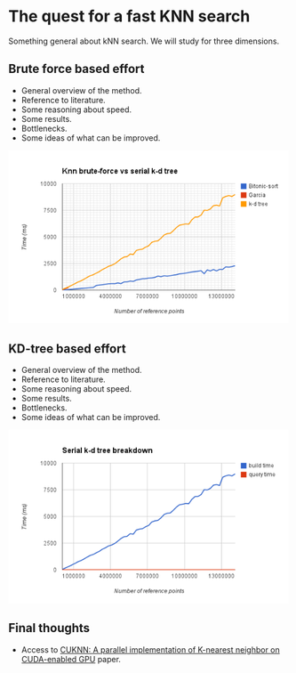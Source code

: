 The quest for a fast KNN search
===============================

Something general about kNN search. We will study for three dimensions.

Brute force based effort
------------------------

* General overview of the method.
* Reference to literature.
* Some reasoning about speed.
* Some results.
* Bottlenecks.
* Some ideas of what can be improved.

![knn-brute-force-vs-serial-k-d-tree](knn-brute-force-vs-serial-k-d-tree.png)


KD-tree based effort
--------------------

* General overview of the method.
* Reference to literature.
* Some reasoning about speed.
* Some results.
* Bottlenecks.
* Some ideas of what can be improved.

![serial-k-d-tree-breakdown](serial-k-d-tree-breakdown.png)

Final thoughts
--------------

* Access to [CUKNN: A parallel implementation of K-nearest neighbor on CUDA-enabled GPU](http://ieeexplore.ieee.org/xpl/articleDetails.jsp?arnumber=5382329) paper.